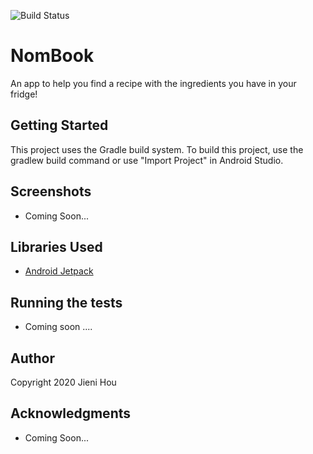 ![Build Status](https://github.com/jenz270/NomBook/workflows/Android%20App%20Test/badge.svg)

# NomBook

An app to help you find a recipe with the ingredients you have in your fridge!

## Getting Started

This project uses the Gradle build system. To build this project, use the gradlew build command or use "Import Project" in Android Studio.

## Screenshots

* Coming Soon...

## Libraries Used

* [Android Jetpack](https://developer.android.com/jetpack)

## Running the tests

* Coming soon ....

## Author

Copyright 2020 Jieni Hou

## Acknowledgments

* Coming Soon...
